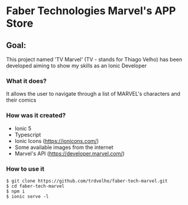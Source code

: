 # Faber Technologies Marvel's APP Store

## Goal:

This project named 'TV Marvel' (TV - stands for Thiago Velho) has been developed aiming to show my skills as an Ionic Developer

### What it does?

It allows the user to navigate through a list of MARVEL's characters and their comics 

### How was it created?
- Ionic 5
- Typescript
- Ionic Icons (https://ionicons.com/)
- Some available images from the internet
- Marvel's API (https://developer.marvel.com/)

### How to use it

```
$ git clone https://github.com/trdvelho/faber-tech-marvel.git
$ cd faber-tech-marvel
$ npm i
$ ionic serve -l
```

